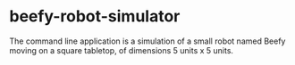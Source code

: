 # beefy-robot-simulator
The command line application is a simulation of a small robot named Beefy moving on a square tabletop, of dimensions 5 units x 5 units.
